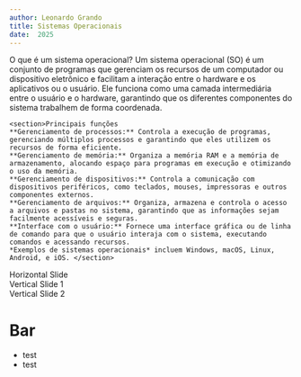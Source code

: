 ```yaml
---
author: Leonardo Grando
title: Sistemas Operacionais
date:  2025
---
```

<section>
	<section>O que é um sistema operacional?
	Um sistema operacional (SO) é um conjunto de programas que gerenciam os 			recursos de um computador ou dispositivo eletrônico e facilitam a interação entre o hardware e os aplicativos ou o usuário. Ele funciona como uma camada intermediária entre o usuário e o hardware, garantindo que os diferentes componentes do sistema trabalhem de forma coordenada.
	</section>

	<section>Principais funções
	**Gerenciamento de processos:** Controla a execução de programas, gerenciando múltiplos processos e garantindo que eles utilizem os recursos de forma eficiente.
	**Gerenciamento de memória:** Organiza a memória RAM e a memória de armazenamento, alocando espaço para programas em execução e otimizando o uso da memória.
	**Gerenciamento de dispositivos:** Controla a comunicação com dispositivos periféricos, como teclados, mouses, impressoras e outros componentes externos.
	**Gerenciamento de arquivos:** Organiza, armazena e controla o acesso a arquivos e pastas no sistema, garantindo que as informações sejam facilmente acessíveis e seguras.
	**Interface com o usuário:** Fornece uma interface gráfica ou de linha de comando para que o usuário interaja com o sistema, executando comandos e acessando recursos.
	*Exemplos de sistemas operacionais* incluem Windows, macOS, Linux, Android, e iOS. </section>
</section>

<section>Horizontal Slide</section>
<section>
  <section>Vertical Slide 1</section>
  <section>Vertical Slide 2</section>
</section>

# Bar
* test
* test
